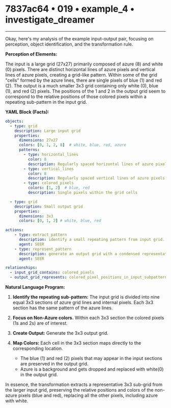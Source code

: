 # 7837ac64 • 019 • example_4 • investigate_dreamer

---
Okay, here's my analysis of the example input-output pair, focusing on perception, object identification, and the transformation rule.

**Perception of Elements:**

The input is a large grid (27x27) primarily composed of azure (8) and white (0) pixels. There are distinct horizontal lines of azure pixels and vertical lines of azure pixels, creating a grid-like pattern. Within some of the grid "cells" formed by the azure lines, there are single pixels of blue (1) and red (2). The output is a much smaller 3x3 grid containing only white (0), blue (1), and red (2) pixels. The positions of the 1 and 2 in the output grid seem to correspond to the relative positions of those colored pixels within a repeating sub-pattern in the input grid.

**YAML Block (Facts):**



```yaml
objects:
  - type: grid
    description: Large input grid
    properties:
      dimensions: 27x27
      colors: [0, 1, 2, 8]  # white, blue, red, azure
      patterns:
        - type: horizontal_lines
          color: 8
          description: Regularly spaced horizontal lines of azure pixels
        - type: vertical_lines
          color: 8
          description: Regularly spaced vertical lines of azure pixels forming a grid
        - type: colored_pixels
          colors: [1, 2]  # blue, red
          description: Single pixels within the grid cells

  - type: grid
    description: Small output grid
    properties:
      dimensions: 3x3
      colors: [0, 1, 2] # white, blue, red

actions:
    - type: extract_pattern
      description: identify a small repeating pattern from input grid.
      agent: SEER
    - type: represent_pattern
      description: generate an output grid with a condensed representation.
      agent: SEER

relationships:
  - input_grid_contains: colored_pixels
  - output_grid_represents: colored_pixel_positions_in_input_subpattern

```



**Natural Language Program:**

1.  **Identify the repeating sub-pattern:** The input grid is divided into nine equal 3x3 sections of azure grid lines and internal pixels. Each 3x3 section has the same pattern of the azure lines.

2. **Focus on Non-Azure colors.** Within each 3x3 section the colored pixels (1s and 2s) are of interest.

3.  **Create Output:** Generate the 3x3 output grid.

4.  **Map Colors:** Each cell in the 3x3 section maps directly to the corresponding location.
    - The blue (1) and red (2) pixels that may appear in the input sections are preserved in the output grid.
    - Azure is a background and gets dropped and replaced with white(0) in the output grid.

In essence, the transformation extracts a representative 3x3 sub-grid from the larger input grid, preserving the relative positions and colors of the non-azure pixels (blue and red), replacing all the other pixels, including azure with white.

